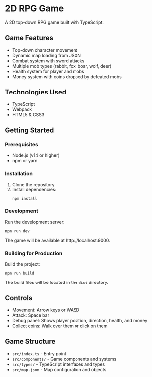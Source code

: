 # 2D RPG Game

A 2D top-down RPG game built with TypeScript.

## Game Features

- Top-down character movement
- Dynamic map loading from JSON
- Combat system with sword attacks
- Multiple mob types (rabbit, fox, boar, wolf, deer)
- Health system for player and mobs
- Money system with coins dropped by defeated mobs

## Technologies Used

- TypeScript
- Webpack
- HTML5 & CSS3

## Getting Started

### Prerequisites

- Node.js (v14 or higher)
- npm or yarn

### Installation

1. Clone the repository
2. Install dependencies:
   ```
   npm install
   ```

### Development

Run the development server:
```
npm run dev
```

The game will be available at http://localhost:9000.

### Building for Production

Build the project:
```
npm run build
```

The build files will be located in the `dist` directory.

## Controls

- Movement: Arrow keys or WASD
- Attack: Space bar
- Debug panel: Shows player position, direction, health, and money
- Collect coins: Walk over them or click on them

## Game Structure

- `src/index.ts` - Entry point
- `src/components/` - Game components and systems
- `src/types/` - TypeScript interfaces and types
- `src/map.json` - Map configuration and objects